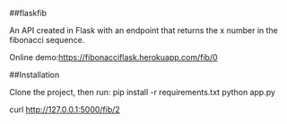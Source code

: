 ##flaskfib

An API created in Flask with an endpoint that returns the x number in the fibonacci sequence.

Online demo:https://fibonacciflask.herokuapp.com/fib/0


##Installation

Clone the project, then run:
pip install -r requirements.txt
python app.py

curl http://127.0.0.1:5000/fib/2